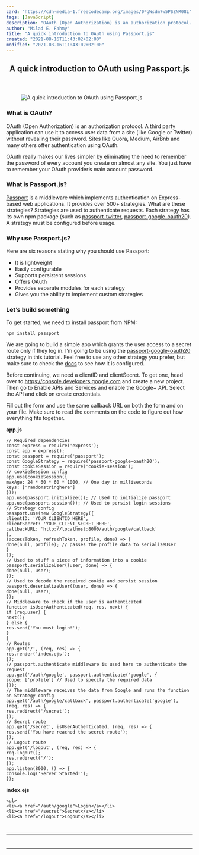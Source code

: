 ```yaml
---
card: "https://cdn-media-1.freecodecamp.org/images/0*gWsdm7w5PSZNR08L"
tags: [JavaScript]
description: "OAuth (Open Authorization) is an authorization protocol. A th"
author: "Milad E. Fahmy"
title: "A quick introduction to OAuth using Passport.js"
created: "2021-08-16T11:43:02+02:00"
modified: "2021-08-16T11:43:02+02:00"
---
```

<div class="site-wrapper">
<main id="site-main" class="site-main outer">
<div class="inner">
<article class="post-full post tag-javascript tag-security tag-technology tag-programming tag-productivity ">
<header class="post-full-header">
<h1 class="post-full-title">A quick introduction to OAuth using Passport.js</h1>
</header>
<figure class="post-full-image">
<picture>
<source media="(max-width: 700px)" sizes="1px" srcset="data:image/gif;base64,R0lGODlhAQABAIAAAAAAAP///yH5BAEAAAAALAAAAAABAAEAAAIBRAA7 1w">
<source media="(min-width: 701px)" sizes="(max-width: 800px) 400px,
(max-width: 1170px) 700px,
1400px" srcset="https://cdn-media-1.freecodecamp.org/images/0*gWsdm7w5PSZNR08L 300w,
https://cdn-media-1.freecodecamp.org/images/0*gWsdm7w5PSZNR08L 600w,
https://cdn-media-1.freecodecamp.org/images/0*gWsdm7w5PSZNR08L 1000w,
https://cdn-media-1.freecodecamp.org/images/0*gWsdm7w5PSZNR08L 2000w">
<img onerror="this.style.display='none'" src="https://cdn-media-1.freecodecamp.org/images/0*gWsdm7w5PSZNR08L" alt="A quick introduction to OAuth using Passport.js">
</picture>
</figure>
<section class="post-full-content">
<div class="post-content">
<h3 id="what-is-oauth">What is OAuth?</h3><p>OAuth (Open Authorization) is an authorization protocol. A third party application can use it to access user data from a site (like Google or Twitter) without revealing their password. Sites like Quora, Medium, AirBnb and many others offer authentication using OAuth.</p><p>OAuth really makes our lives simpler by eliminating the need to remember the password of every account you create on almost any site. You just have to remember your OAuth provider’s main account password.</p><h3 id="what-is-passport-js">What is Passport.js?</h3><p><a href="http://www.passportjs.org/" rel="noopener">Passport</a> is a middleware which implements authentication on Express-based web applications. It provides over 500+ strategies. What are these strategies? Strategies are used to authenticate requests. Each strategy has its own npm package (such as <a href="https://www.npmjs.com/package/passport-twitter" rel="noopener">passport-twitter</a>, <a href="https://www.npmjs.com/package/passport-google-oauth20" rel="noopener">passport-google-oauth20</a>). A strategy must be configured before usage.</p><h3 id="why-use-passport-js">Why use Passport.js?</h3><p>Here are six reasons stating why you should use Passport:</p><ul><li>It is lightweight</li><li>Easily configurable</li><li>Supports persistent sessions</li><li>Offers OAuth</li><li>Provides separate modules for each strategy</li><li>Gives you the ability to implement custom strategies</li></ul><h3 id="let-s-build-something">Let’s build something</h3><p>To get started, we need to install passport from NPM:</p><pre><code>npm install passport </code></pre><p>We are going to build a simple app which grants the user access to a secret route only if they log in. I’m going to be using the <a href="https://www.npmjs.com/package/passport-google-oauth20" rel="noopener">passport-google-oauth20</a> strategy in this tutorial. Feel free to use any other strategy you prefer, but make sure to check the <a href="http://www.passportjs.org/packages/" rel="noopener">docs</a> to see how it is configured.</p><p>Before continuing, we need a clientID and clientSecret. To get one, head over to <a href="https://console.developers.google.com" rel="noopener">https://console.developers.google.com</a> and create a new project. Then go to Enable APIs and Services and enable the Google+ API. Select the API and click on create credentials.</p><p>Fill out the form and use the same callback URL on both the form and on your file. Make sure to read the comments on the code to figure out how everything fits together.</p><p><strong>app.js</strong></p><pre><code class="language-js">// Required dependencies
const express = require('express');
const app = express();
const passport = require('passport');
const GoogleStrategy = require('passport-google-oauth20');
const cookieSession = require('cookie-session');
// cookieSession config
app.use(cookieSession({
maxAge: 24 * 60 * 60 * 1000, // One day in milliseconds
keys: ['randomstringhere']
}));
app.use(passport.initialize()); // Used to initialize passport
app.use(passport.session()); // Used to persist login sessions
// Strategy config
passport.use(new GoogleStrategy({
clientID: 'YOUR_CLIENTID_HERE',
clientSecret: 'YOUR_CLIENT_SECRET_HERE',
callbackURL: 'http://localhost:8000/auth/google/callback'
},
(accessToken, refreshToken, profile, done) =&gt; {
done(null, profile); // passes the profile data to serializeUser
}
));
// Used to stuff a piece of information into a cookie
passport.serializeUser((user, done) =&gt; {
done(null, user);
});
// Used to decode the received cookie and persist session
passport.deserializeUser((user, done) =&gt; {
done(null, user);
});
// Middleware to check if the user is authenticated
function isUserAuthenticated(req, res, next) {
if (req.user) {
next();
} else {
res.send('You must login!');
}
}
// Routes
app.get('/', (req, res) =&gt; {
res.render('index.ejs');
});
// passport.authenticate middleware is used here to authenticate the request
app.get('/auth/google', passport.authenticate('google', {
scope: ['profile'] // Used to specify the required data
}));
// The middleware receives the data from Google and runs the function on Strategy config
app.get('/auth/google/callback', passport.authenticate('google'), (req, res) =&gt; {
res.redirect('/secret');
});
// Secret route
app.get('/secret', isUserAuthenticated, (req, res) =&gt; {
res.send('You have reached the secret route');
});
// Logout route
app.get('/logout', (req, res) =&gt; {
req.logout();
res.redirect('/');
});
app.listen(8000, () =&gt; {
console.log('Server Started!');
});
</code></pre><p><strong>index.ejs</strong></p><pre><code class="language-html">&lt;ul&gt;
&lt;li&gt;&lt;a href="/auth/google"&gt;Login&lt;/a&gt;&lt;/li&gt;
&lt;li&gt;&lt;a href="/secret"&gt;Secret&lt;/a&gt;&lt;/li&gt;
&lt;li&gt;&lt;a href="/logout"&gt;Logout&lt;/a&gt;&lt;/li&gt;
</div>
<hr>
<hr>
</section>
</article>
</div>
</main>
</div>
<!-- Google Tag Manager (noscript) -->
<!-- End Google Tag Manager (noscript) -->
